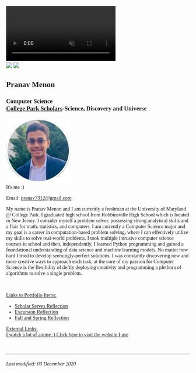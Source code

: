 <!DOCTYPE html>
<html>
<head>
  <link href='https://fonts.googleapis.com/css?family=Audiowide' rel='stylesheet'>
  <meta charset="UTF-8">
  <!-- For responsive page -->
  <meta name="viewport" content="width=device-width, initial-scale=1.0">
  <meta http-equiv="X-UA-Compatible" content="ie=edge">
  <meta name="description" content="Basic HTML5 Document" />
  <meta name="keywords" content="HTML5, Responsive"/>
  <title>Pranav Menon's Eportfolio</title>
  <style>
  body {
      font-family: 'Audiowide';
  }
  </style>
</head>


<body>

  <video autoplay muted loop id="myVideo">
    <source src="spaceman.mp4" type="video/mp4">
  </video>

<div id="header">

<div align="left">
<a href="http://www.scholars.umd.edu/" HEIGHT=50><img src="http://www.astro.umd.edu/~peel/graphics/4color SDU sunburst and icon.jpg" HEIGHT=50></a>
<a href="http://www.umd.edu"><IMG SRC="https://brand.umd.edu/trademarks/marks/gr/informal.gif" HEIGHT=50></a>
</div>

<h2><b>Pranav Menon</b></h2>

<p>

<h3>Computer Science<br>
<a href="https://scholars.umd.edu/programs/sdu">College Park Scholars</a>-Science, Discovery and Universe</h3>

</div>

<div id="content">


</p>

<div id="picture">
<img src="pranavcircle.png"><br>
It's me :)

</div>


<p>

Email: <a href="mailto:youremailaddress">pranav7312@gmail.com</a><br>
</p>

<p>
  My name is Pranav Menon and I am currently a freshman at the University of Maryland @ College Park. I graduated high school from Robbinsville High School which is located in New Jersey. I consider myself a problem solver, possessing strong analytical skills and a flair for math, statistics, and computers. I am currently a Computer Science major and my goal is a career in computation-based problem solving, where I can effectively utilize my skills to solve real-world problems. I took multiple intrusive computer science courses in school and then, independently, I learned Python programming and gained a foundational understanding of data science and machine learning models. No matter how hard I tried to develop seemingly-perfect solutions, I was constantly discovering new and more creative ways to approach each task; at the core of my passion for Computer Science is the flexibility of deftly deploying creativity and programming a plethora of algorithms to solve a single problem.
</p>
<br clear="right" />


<p>
</p>

<u>Links to Portfolio Items:</u>
<ul>
<li><a href="genericreflectionpage3.html">Scholar Serves Reflection</a>
<li><a href="genericreflectionpage2.html">Excursion Reflection</a>
<li><a href="genericreflectionpage.html">Fall and Spring Reflection</a>
</ul>



<p>

<!-- Substitute an "external" link. That is, a link to something outside your own Academic Portfolio site -->

<u>External Links:</u><br>
<a href="https://anime-update.com/animelist/popular">I watch a lot of anime :) Click here to visit the website I use</a>
</p>


<br clear="right" />


<p>

<!-- Now that you have the basics, get ready to add to it to make it more interesting.
-->

</div>


<div id="footer">

<hr>
<!-- Substitute correct date. -->

<h6>Last modified: 03 December 2020</h6>

</div>

</body>
</html>
